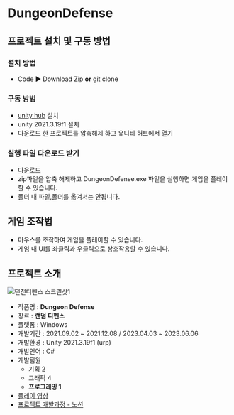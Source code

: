 # DungeonDefense
## 프로젝트 설치 및 구동 방법
### 설치 방법
 - Code ▶ Download Zip **or** git clone
### 구동 방법
 - [unity hub](https://unity.com/kr/download) 설치
 - unity 2021.3.19f1 설치
 - 다운로드 한 프로젝트를 압축해제 하고 유니티 허브에서 열기
### 실행 파일 다운로드 받기
 - [다운로드](https://drive.google.com/drive/folders/1bC2NrJArr7q-enSnr9IQsUp1dX5-YtWh)
 - zip파일을 압축 해제하고 DungeonDefense.exe 파일을 실행하면 게임을 플레이할 수 있습니다.
 - 폴더 내 파일,폴더를 옮겨서는 안됩니다.
## 게임 조작법
 - 마우스를 조작하여 게임을 플레이할 수 있습니다.
 - 게임 내 UI를 좌클릭과 우클릭으로 상호작용할 수 있습니다.
## 프로젝트 소개
![던전디펜스 스크린샷1](https://github.com/woorija/DungeonDefense_public/assets/77769870/0494985e-984b-44dc-9e5d-eede5e776bc3)
 - 작품명 : **Dungeon Defense**
 - 장르 : **랜덤 디펜스**
 - 플랫폼 : Windows
 - 개발기간 : 2021.09.02 ~ 2021.12.08 / 2023.04.03 ~ 2023.06.06
 - 개발환경 : Unity 2021.3.19f1 (urp)
 - 개발언어 : C#
 - 개발팀원
    - 기획 2
    - 그래픽 4
    - **프로그래밍 1**
 - [플레이 영상](https://youtu.be/md17owLYgHU)
 - [프로젝트 개발과정 - 노션](https://woorija.notion.site/Dungeon-Defense-660bfdcc873d4793b425471b392092cd)

